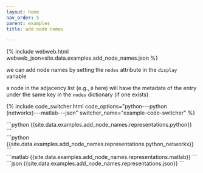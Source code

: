 ```yaml
---
layout: home
nav_order: 5
parent: examples
title: add node names

---
```


{% include webweb.html webweb_json=site.data.examples.add_node_names.json %}

we can add node names by setting the `nodes` attribute in the `display` variable



a node in the adjacency list (e.g., `0` here) will have the metadata of the entry under the same key in the `nodes` dictionary (if one exists)

{% include code_switcher.html code_options="python---python (networkx)---matlab---json" switcher_name="example-code-switcher" %}
<div class='select-code-block example-code-switcher python-code-block select-code-block-visible'></div>
```python
{{site.data.examples.add_node_names.representations.python}}
```
<div class='select-code-block example-code-switcher python_networkx-code-block'></div>
```python
{{site.data.examples.add_node_names.representations.python_networkx}}
```
<div class='select-code-block example-code-switcher matlab-code-block'></div>
```matlab
{{site.data.examples.add_node_names.representations.matlab}}
```
<div class='select-code-block example-code-switcher json-code-block'></div>
```json
{{site.data.examples.add_node_names.representations.json}}
```